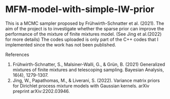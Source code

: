 # MFM-model-with-simple-IW-prior


This is a MCMC sampler proposed by Frühwirth-Schnatter et al. (2021). 
The aim of the project is to investigate whether the sparse prior can improve the performance of the mixture of finite mixtures model. (See Jing et al.(2022) for more details) 
The codes uploaded is only part of the C++ codes that I implemented since the work has not been published. 








References

1. Frühwirth-Schnatter, S., Malsiner-Walli, G., & Grün, B. (2021) Generalized mixtures of finite mixtures and telescoping sampling. Bayesian Analysis, 16(4), 1279-1307.
2. Jing, W., Papathomas, M., & Liverani, S. (2022). Variance matrix priors for Dirichlet process mixture models with Gaussian kernels. arXiv preprint arXiv:2202.03946.
